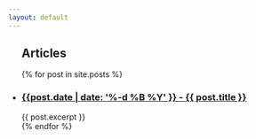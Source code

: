 ```yaml
---
layout: default
---
```


<ul>
<h2> Articles</h2>
  {% for post in site.posts %}
    <li>
      <h3><a href="{{ post.url }}">{{post.date | date: '%-d %B %Y' }} - {{ post.title }}</a></h3>
	{{ post.excerpt }}
    </li>
  {% endfor %}
</ul>

